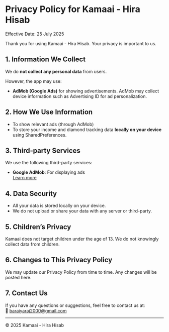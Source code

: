 # Privacy Policy for Kamaai - Hira Hisab

Effective Date: 25 July 2025

Thank you for using Kamaai - Hira Hisab. Your privacy is important to us.

## 1. Information We Collect
We do **not collect any personal data** from users.

However, the app may use:
- **AdMob (Google Ads)** for showing advertisements. AdMob may collect device information such as Advertising ID for ad personalization.

## 2. How We Use Information
- To show relevant ads (through AdMob)
- To store your income and diamond tracking data **locally on your device** using SharedPreferences.

## 3. Third-party Services
We use the following third-party services:
- **Google AdMob**: For displaying ads  
  [Learn more](https://policies.google.com/privacy)

## 4. Data Security
- All your data is stored locally on your device.
- We do not upload or share your data with any server or third-party.

## 5. Children’s Privacy
Kamaai does not target children under the age of 13. We do not knowingly collect data from children.

## 6. Changes to This Privacy Policy
We may update our Privacy Policy from time to time. Any changes will be posted here.

## 7. Contact Us
If you have any questions or suggestions, feel free to contact us at:  
📧 baraiyaraj2000@gmail.com

---

© 2025 Kamaai - Hira Hisab
